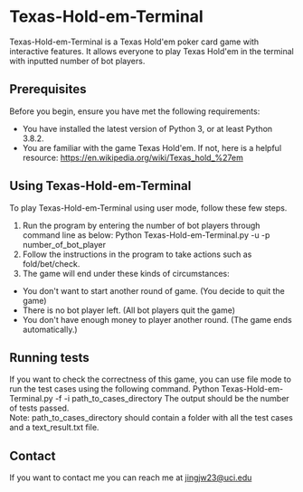 # Texas-Hold-em-Terminal
Texas-Hold-em-Terminal is a Texas Hold'em poker card game with interactive features. It allows everyone to play Texas Hold'em in the terminal with inputted number of bot players.

## Prerequisites
Before you begin, ensure you have met the following requirements:
* You have installed the latest version of Python 3, or at least Python 3.8.2.
* You are familiar with the game Texas Hold'em. If not, here is a helpful resource: https://en.wikipedia.org/wiki/Texas_hold_%27em 

## Using Texas-Hold-em-Terminal
To play Texas-Hold-em-Terminal using user mode, follow these few steps.
1. Run the program by entering the number of bot players through command line as below:
Python Texas-Hold-em-Terminal.py -u -p number_of_bot_player
2. Follow the instructions in the program to take actions such as fold/bet/check.
3. The game will end under these kinds of circumstances:
* You don't want to start another round of game. (You decide to quit the game)
* There is no bot player left. (All bot players quit the game)
* You don't have enough money to player another round. (The game ends automatically.)

## Running tests
If you want to check the correctness of this game, you can use file mode to run the test cases using the following command. 
Python Texas-Hold-em-Terminal.py -f -i path_to_cases_directory
The output should be the number of tests passed.  
Note: path_to_cases_directory should contain a folder with all the test cases and a text_result.txt file.

## Contact
If you want to contact me you can reach me at jingjw23@uci.edu
